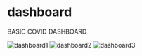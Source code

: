 # dashboard
BASIC COVID DASHBOARD

![dashboard1](https://user-images.githubusercontent.com/10605443/131364117-d19e3355-8db8-4758-a67f-3d79347f5086.PNG)
![dashboard2](https://user-images.githubusercontent.com/10605443/131364121-6452d24f-88c7-4937-bf5b-00e94994d268.PNG)
![dashboard3](https://user-images.githubusercontent.com/10605443/131364124-3e205f78-5e34-45d0-826e-787929e4d1cf.PNG)
